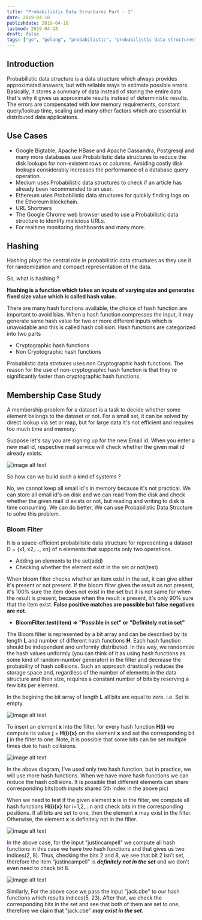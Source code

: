 ```yaml
---
title: "Probabilistic Data Structures Part - 1"
date: 2019-04-18
publishdate: 2019-04-18
lastmod: 2019-04-18
draft: false
tags: ["go", "golang", "probabilistic", "probabilistic data structures", "algorithms", "data structures", "bloom filters"]
---
```


## Introduction

Probabilistic data structure is a data structure which always provides approximated answers, but with reliable ways to estimate possible errors. Basically, it stores a summary of data instead of storing the entire data that's why it gives us approximate results instead of deterministic results. The errors are compensated with low memory requirements, constant query/lookup time, scaling and many other factors which are essential in distributed data applications.

## Use Cases

- Google Bigtable, Apache HBase and Apache Cassandra, Postgresql and many more databases use Probabilistic data structures to reduce the disk lookups for non-existent rows or columns. Avoiding costly disk lookups considerably increases the performance of a database query operation.
- Medium uses Probabilistic data structures to check if an article has already been recommended to an user.
- Ethereum uses Probabilistic data structures for quickly finding logs on the Ethereum blockchain.
- URL Shortners
- The Google Chrome web browser used to use a Probabilistic data structure to identify malicious URLs.
- For realtime monitoring dashboards and many more.

## Hashing

Hashing plays the central role in probabilistic data structures as they use it for randomization and compact representation of the data.

So, what is hashing ?

**Hashing is a function which takes an inputs of varying size and generates fixed size value which is called hash value.**

There are many hash functions available, the choice of hash function are important to avoid bias. When a hash function compresses the input, it may generate same hash value for two or more different inputs which is unavoidable and this is called hash collision. Hash functions are categorized into two parts

- Cryptographic hash functions
- Non Cryptographic hash functions

Probablistic data strctures uses non Cryptographic hash functions. The reason for the use of non-cryptographic hash function is that they're significantly faster than cryptographic hash functions.

## Membership Case Study

A membership problem for a dataset is a task to decide whether some element belongs to the dataset or not. For a small set, it can be solved by direct lookup via set or map, but for large data it's not efficient and requires too much time and memory.

Suppose let's say you are signing up for the new Email id. When you enter a new mail id, respective mail service will check whether the given mail id already exists.

![image alt text](/img/email.png)

So how can we build such a kind of systems ?

No, we cannot keep all email id's in memory because it's not practical. We can store all email id's on disk and we can read from the disk and check whether the given mail id exists or not, but reading and writing to disk is time consuming. We can do better, We can use Probabilistic Data Structure to solve this problem.

### Bloom Filter

It is a space-efficient probabilistic data structure for representing a dataset D = {x1, x2,..., xn} of n elements that supports only two operations.

- Adding an elements to the set(add)
- Checking whether the element exist in the set or not(test)

When bloom filter checks whether an item exist in the set, it can give either it's present or not present. If the bloom filter gives the result as not present, it's 100% sure the item does not exist in the set but it is not same for when the result is present, because when the result is present, it's only 90% sure that the item exist.
**False positive matches are possible but false negatives are not**.

- **BloomFilter.test(item) => "Possible in set" or "Definitely not in set"**

The Bloom filter is represented by a bit array and can be described by its length **L** and number of different hash functions **H**. Each hash function should be independent and uniformly distributed. In this way, we randomize the hash values uniformly (you can think of it as using hash functions as some kind of random-number generator) in the filter and decrease the probability of hash collisions. Such an approach drastically reduces the storage space and, regardless of the number of elements in the data structure and their size, requires a constant number of bits by reserving a few bits per element.

In the begining the bit array of length **L** all bits are equal to zero. i.e. Set is empty.

![image alt text](/img/bit_array1.png)

To insert an element **x** into the filter, for every hash function **H(i)** we compute its value **j** = **H(i){x}** on the element **x** and set the corresponding bit **j** in the filter to one. Note, it is possible that some bits can be set multiple times due to hash collisions.

![image alt text](/img/bit_array2.png)

In the above diagram, I've used only two hash function, but in practice, we will use more hash functions. When we have more hash functions we can reduce the hash collisions. It is possible that different elements can share corresponding bits(both inputs shared 5th index in the above pic)

When we need to test if the given element **x** is in the filter, we compute all hash functions **H(i){x}** for i=1,2,...n and check bits in the corresponding positions. If all bits are set to one, then the element **x** may exist in the filter. Otherwise, the element **x** is definitely not in the filter.

![image alt text](/img/bit_array3.png)

In the above case, for the input "justincampell" we compute all hash functions in this case we have two hash functions and that gives us two indices(2, 8). Thus, checking the bits 2 and 8, we see that bit 2 isn’t set, therefore the item "justincampell" is ***definitely not in the set*** and we don’t even need to check bit 8.

![image alt text](/img/bit_array4.png)

Similarly, For the above case we pass the input "jack.cbe" to our hash functions which results indices(5, 23). After that, we check the corresponding bits in the set and see that both of them are set to one, therefore we claim that "jack.cbe" ***may exist in the set***.